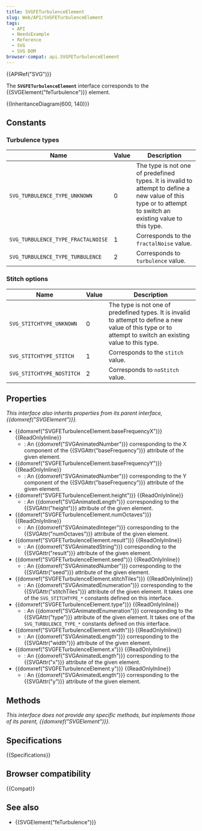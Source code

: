 ```yaml
---
title: SVGFETurbulenceElement
slug: Web/API/SVGFETurbulenceElement
tags:
  - API
  - NeedsExample
  - Reference
  - SVG
  - SVG DOM
browser-compat: api.SVGFETurbulenceElement
---
```

{{APIRef("SVG")}}

The **`SVGFETurbulenceElement`** interface corresponds to the {{SVGElement("feTurbulence")}} element.

{{InheritanceDiagram(600, 140)}}

## Constants

### Turbulence types

| Name                               | Value | Description                                                                                                                                                  |
| ---------------------------------- | ----- | ------------------------------------------------------------------------------------------------------------------------------------------------------------ |
| `SVG_TURBULENCE_TYPE_UNKNOWN`      | 0     | The type is not one of predefined types. It is invalid to attempt to define a new value of this type or to attempt to switch an existing value to this type. |
| `SVG_TURBULENCE_TYPE_FRACTALNOISE` | 1     | Corresponds to the `fractalNoise` value.                                                                                                                     |
| `SVG_TURBULENCE_TYPE_TURBULENCE`   | 2     | Corresponds to `turbulence` value.                                                                                                                           |

### Stitch options

| Name                      | Value | Description                                                                                                                                                  |
| ------------------------- | ----- | ------------------------------------------------------------------------------------------------------------------------------------------------------------ |
| `SVG_STITCHTYPE_UNKNOWN`  | 0     | The type is not one of predefined types. It is invalid to attempt to define a new value of this type or to attempt to switch an existing value to this type. |
| `SVG_STITCHTYPE_STITCH`   | 1     | Corresponds to the `stitch` value.                                                                                                                           |
| `SVG_STITCHTYPE_NOSTITCH` | 2     | Corresponds to `noStitch` value.                                                                                                                             |

## Properties

_This interface also inherits properties from its parent interface, {{domxref("SVGElement")}}._

- {{domxref("SVGFETurbulenceElement.baseFrequencyX")}} {{ReadOnlyInline}}
  - : An {{domxref("SVGAnimatedNumber")}} corresponding to the X component of the {{SVGAttr("baseFrequency")}} attribute of the given element.
- {{domxref("SVGFETurbulenceElement.baseFrequencyY")}} {{ReadOnlyInline}}
  - : An {{domxref("SVGAnimatedNumber")}} corresponding to the Y component of the {{SVGAttr("baseFrequency")}} attribute of the given element.
- {{domxref("SVGFETurbulenceElement.height")}} {{ReadOnlyInline}}
  - : An {{domxref("SVGAnimatedLength")}} corresponding to the {{SVGAttr("height")}} attribute of the given element.
- {{domxref("SVGFETurbulenceElement.numOctaves")}} {{ReadOnlyInline}}
  - : An {{domxref("SVGAnimatedInteger")}} corresponding to the {{SVGAttr("numOctaves")}} attribute of the given element.
- {{domxref("SVGFETurbulenceElement.result")}} {{ReadOnlyInline}}
  - : An {{domxref("SVGAnimatedString")}} corresponding to the {{SVGAttr("result")}} attribute of the given element.
- {{domxref("SVGFETurbulenceElement.seed")}} {{ReadOnlyInline}}
  - : An {{domxref("SVGAnimatedNumber")}} corresponding to the {{SVGAttr("seed")}} attribute of the given element.
- {{domxref("SVGFETurbulenceElement.stitchTiles")}} {{ReadOnlyInline}}
  - : An {{domxref("SVGAnimatedEnumeration")}} corresponding to the {{SVGAttr("stitchTiles")}} attribute of the given element. It takes one of the `SVG_STITCHTYPE_*` constants defined on this interface.
- {{domxref("SVGFETurbulenceElement.type")}} {{ReadOnlyInline}}
  - : An {{domxref("SVGAnimatedEnumeration")}} corresponding to the {{SVGAttr("type")}} attribute of the given element. It takes one of the `SVG_TURBULENCE_TYPE_*` constants defined on this interface.
- {{domxref("SVGFETurbulenceElement.width")}} {{ReadOnlyInline}}
  - : An {{domxref("SVGAnimatedLength")}} corresponding to the {{SVGAttr("width")}} attribute of the given element.
- {{domxref("SVGFETurbulenceElement.x")}} {{ReadOnlyInline}}
  - : An {{domxref("SVGAnimatedLength")}} corresponding to the {{SVGAttr("x")}} attribute of the given element.
- {{domxref("SVGFETurbulenceElement.y")}} {{ReadOnlyInline}}
  - : An {{domxref("SVGAnimatedLength")}} corresponding to the {{SVGAttr("y")}} attribute of the given element.

## Methods

_This interface does not provide any specific methods, but implements those of its parent, {{domxref("SVGElement")}}._

## Specifications

{{Specifications}}

## Browser compatibility

{{Compat}}

## See also

- {{SVGElement("feTurbulence")}}
